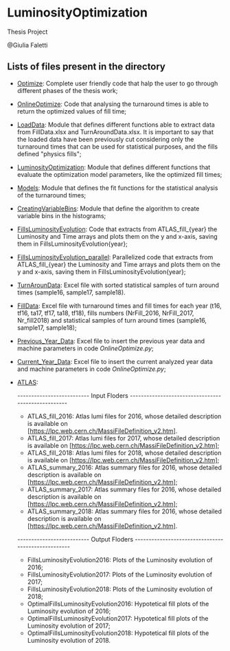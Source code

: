 # LuminosityOptimization

Thesis Project 

@Giulia Faletti

## Lists of files present in the directory

  - [Optimize](https://github.com/GiuliaFaletti/LuminosityOptimization/blob/main/Optimize.py): Complete user friendly code that halp the user to go through different phases of the thesis work;
  - [OnlineOptimize](https://github.com/GiuliaFaletti/LuminosityOptimization/blob/main/OnlineOptimize.py): Code that analysing the turnaround times is able to return the optimized values of fill time;
  - [LoadData](https://github.com/GiuliaFaletti/LuminosityOptimization/blob/main/LoadData.py): Module that defines different functions able to extract data from FillData.xlsx and TurnAroundData.xlsx. It is important to say that the loaded data have been previously cut considering only the turnaround times that can be used for statistical purposes, and the fills defined "physics fills";
  - [LuminosityOptimization](https://github.com/GiuliaFaletti/LuminosityOptimization/blob/main/LuminosityOptimization.py): Module that defines different functions that evaluate the optimization model parameters, like the optimized fill times;
  - [Models](https://github.com/GiuliaFaletti/LuminosityOptimization/blob/main/Models.py): Module that defines the fit functions for the statistical analysis of the turnaround times;
  - [CreatingVariableBins](https://github.com/GiuliaFaletti/LuminosityOptimization/blob/main/CreatingVariableBins.py): Module that define the algorithm to create variable bins in the histograms;
  - [FillsLuminosityEvolution](https://github.com/GiuliaFaletti/LuminosityOptimization/blob/main/FillsLuminosityEvolution.py): Code that extracts from ATLAS_fill_{year} the Luminosity and Time arrays and plots them on the y and x-axis, saving them in FillsLuminosityEvolution{year};
  - [FillsLuminosityEvolution_parallel](https://github.com/GiuliaFaletti/LuminosityOptimization/blob/main/FillsLuminosityEvolution_parallel.py): Parallelized code that extracts from ATLAS_fill_{year} the Luminosity and Time arrays and plots them on the y and x-axis, saving them in FillsLuminosityEvolution{year};
  - [TurnArounData](https://github.com/GiuliaFaletti/LuminosityOptimization/blob/main/TurnAroundData.xlsx): Excel file with sorted statistical samples of turn around times (sample16, sample17, sample18).
  - [FillData](https://github.com/GiuliaFaletti/LuminosityOptimization/blob/main/FillData.xlsx): Excel file with turnaround times and fill times for each year (t16, tf16, ta17, tf17, ta18, tf18), fills numbers (NrFill_2016, NrFill_2017, Nr_fill2018) and statistical samples of turn around times (sample16, sample17, sample18);
  - [Previous_Year_Data](https://github.com/GiuliaFaletti/LuminosityOptimization/blob/main/Previous_Year_Data.xlsx): Excel file to insert the previous year data and machine parameters in code _OnlineOptimize.py_;
  - [Current_Year_Data](https://github.com/GiuliaFaletti/LuminosityOptimization/blob/main/Current_Year_Data.xlsx): Excel file to insert the current analyzed year data and machine parameters in code _OnlineOptimize.py_;
  - [ATLAS](https://github.com/GiuliaFaletti/LuminosityOptimization/blob/main/ATLAS.zip):
  
      -------------------------- Input Floders ---------------------------------------------------

       - ATLAS_fill_2016: Atlas lumi files for 2016, whose detailed description is available on   
         [https://lpc.web.cern.ch/MassiFileDefinition_v2.htm].
       - ATLAS_fill_2017: Atlas lumi files for 2017, whose detailed description is available on
          [https://lpc.web.cern.ch/MassiFileDefinition_v2.htm];
       - ATLAS_fill_2018: Atlas lumi files for 2018, whose detailed description is available on
                        [https://lpc.web.cern.ch/MassiFileDefinition_v2.htm];
       - ATLAS_summary_2016: Atlas summary files for 2016, whose detailed description is available on
                        [https://lpc.web.cern.ch/MassiFileDefinition_v2.htm];
       - ATLAS_summary_2017: Atlas summary files for 2016, whose detailed description is available on
                        [https://lpc.web.cern.ch/MassiFileDefinition_v2.htm];
       - ATLAS_summary_2018: Atlas summary files for 2016, whose detailed description is available on 
                        [https://lpc.web.cern.ch/MassiFileDefinition_v2.htm].
                       
       -------------------------- Output Floders ---------------------------------------------------

       - FillsLuminosityEvolution2016: Plots of the Luminosity evolution of 2016;
       - FillsLuminosityEvolution2017: Plots of the Luminosity evolution of 2017;
       - FillsLuminosityEvolution2018: Plots of the Luminosity evolution of 2018;
       - OptimalFillsLuminosityEvolution2016: Hypotetical fill plots of the Luminosity evolution of 2016;
       - OptimalFillsLuminosityEvolution2017: Hypotetical fill plots of the Luminosity evolution of 2017;
       - OptimalFillsLuminosityEvolution2018: Hypotetical fill plots of the Luminosity evolution of 2018.
